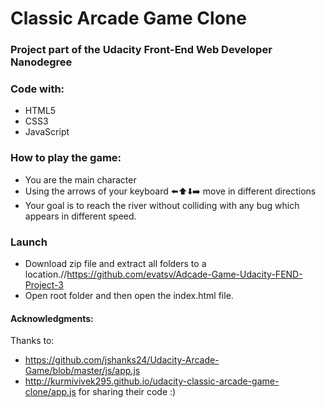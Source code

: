 # Classic Arcade Game Clone

### Project part of the Udacity Front-End Web Developer Nanodegree 

### Code with: 

* HTML5
* CSS3
* JavaScript

### How to play the game:
* You are the main character
* Using the arrows of your keyboard ⬅️⬆️⬇️➡️ move in different directions
* Your goal is to reach the river without colliding with any bug which appears in different speed.

### Launch 

* Download zip file and extract all folders to a location.//https://github.com/evatsv/Adcade-Game-Udacity-FEND-Project-3
* Open root folder and then open the index.html file.


#### Acknowledgments:
Thanks to:
* https://github.com/jshanks24/Udacity-Arcade-Game/blob/master/js/app.js  
* http://kurmivivek295.github.io/udacity-classic-arcade-game-clone/app.js
for sharing their code :)



